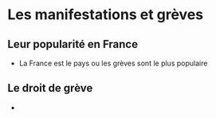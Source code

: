 # Les manifestations et grèves

## Leur popularité en France

- La France est le pays ou les grèves sont le plus populaire

## Le droit de grève

- 